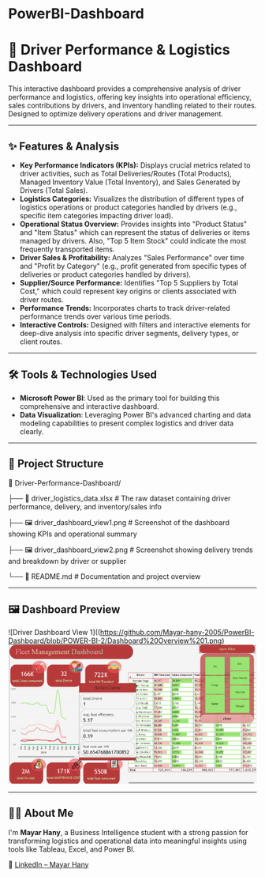 # PowerBI-Dashboard

# 🚚 Driver Performance & Logistics Dashboard

This interactive dashboard provides a comprehensive analysis of driver performance and logistics, offering key insights into operational efficiency, sales contributions by drivers, and inventory handling related to their routes. Designed to optimize delivery operations and driver management.

---

## ✨ Features & Analysis

* **Key Performance Indicators (KPIs):** Displays crucial metrics related to driver activities, such as Total Deliveries/Routes (Total Products), Managed Inventory Value (Total Inventory), and Sales Generated by Drivers (Total Sales).
* **Logistics Categories:** Visualizes the distribution of different types of logistics operations or product categories handled by drivers (e.g., specific item categories impacting driver load).
* **Operational Status Overview:** Provides insights into "Product Status" and "Item Status" which can represent the status of deliveries or items managed by drivers. Also, "Top 5 Item Stock" could indicate the most frequently transported items.
* **Driver Sales & Profitability:** Analyzes "Sales Performance" over time and "Profit by Category" (e.g., profit generated from specific types of deliveries or product categories handled by drivers).
* **Supplier/Source Performance:** Identifies "Top 5 Suppliers by Total Cost," which could represent key origins or clients associated with driver routes.
* **Performance Trends:** Incorporates charts to track driver-related performance trends over various time periods.
* **Interactive Controls:** Designed with filters and interactive elements for deep-dive analysis into specific driver segments, delivery types, or client routes.

---

## 🛠️ Tools & Technologies Used

* **Microsoft Power BI**: Used as the primary tool for building this comprehensive and interactive dashboard.
* **Data Visualization**: Leveraging Power BI's advanced charting and data modeling capabilities to present complex logistics and driver data clearly.

---

## 📁 Project Structure
📁 Driver-Performance-Dashboard/

├── 📄 driver_logistics_data.xlsx # The raw dataset containing driver performance, delivery, and inventory/sales info

├── 🖼️ driver_dashboard_view1.png # Screenshot of the dashboard showing KPIs and operational summary

├── 🖼️ driver_dashboard_view2.png # Screenshot showing delivery trends and breakdown by driver or supplier

└── 📄 README.md # Documentation and project overview


---

## 🖼️ Dashboard Preview

![Driver Dashboard View 1]((https://github.com/Mayar-hany-2005/PowerBI-Dashboard/blob/POWER-BI-2/Dashboard%20Overview%201.png)  
![Driver Dashboard View 2](https://github.com/Mayar-hany-2005/PowerBI-Dashboard/blob/POWER-BI-2/Dashboard%20Overview%202.png)

---

## 🙋‍♀️ About Me

I'm **Mayar Hany**, a Business Intelligence student with a strong passion for transforming logistics and operational data into meaningful insights using tools like Tableau, Excel, and Power BI.

🔗 [LinkedIn – Mayar Hany](https://linkedin.com/in/mayar-hany-139a2a2a6)

